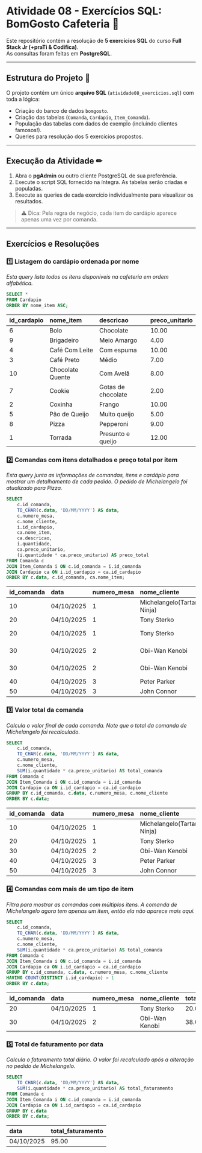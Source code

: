 # Atividade 08 - Exercícios SQL: BomGosto Cafeteria 📘

Este repositório contém a resolução de **5 exercícios SQL** do curso **Full Stack Jr (+praTi & Codifica)**.  
As consultas foram feitas em **PostgreSQL**.

---

## Estrutura do Projeto 📎

O projeto contém um único **arquivo SQL** (`atividade08_exercicios.sql`) com toda a lógica:

- Criação do banco de dados `bomgosto`.
- Criação das tabelas (`Comanda`, `Cardapio`, `Item_Comanda`).
- População das tabelas com dados de exemplo (incluindo clientes famosos!).
- Queries para resolução dos 5 exercícios propostos.


---

## Execução da Atividade ✏

1. Abra o **pgAdmin** ou outro cliente PostgreSQL de sua preferência.  
2. Execute o script SQL fornecido na íntegra. As tabelas serão criadas e populadas.
3. Execute as queries de cada exercício individualmente para visualizar os resultados.

> ⚠️ Dica: Pela regra de negócio, cada item do cardápio aparece apenas uma vez por comanda.

---

## Exercícios e Resoluções

### **1️⃣ Listagem do cardápio ordenada por nome**

*Esta query lista todos os itens disponíveis na cafeteria em ordem alfabética.*

```sql
SELECT * 
FROM Cardapio
ORDER BY nome_item ASC;
```

| id_cardapio | nome_item        | descricao           | preco_unitario |
|:------------|:-----------------|:--------------------|:---------------|
| 6           | Bolo             | Chocolate           | 10.00          |
| 9           | Brigadeiro       | Meio Amargo         | 4.00           |
| 4           | Café Com Leite   | Com espuma          | 10.00          |
| 3           | Café Preto       | Médio               | 7.00           |
| 10          | Chocolate Quente | Com Avelã           | 8.00           |
| 7           | Cookie           | Gotas de chocolate  | 2.00           |
| 2           | Coxinha          | Frango              | 10.00          |
| 5           | Pão de Queijo    | Muito queijo        | 5.00           |
| 8           | Pizza            | Pepperoni           | 9.00           |
| 1           | Torrada          | Presunto e queijo   | 12.00          |

### **2️⃣ Comandas com itens detalhados e preço total por item**

*Esta query junta as informações de comandas, itens e cardápio para mostrar um detalhamento de cada pedido. O pedido de Michelangelo foi atualizado para Pizza.*

```sql
SELECT 
    c.id_comanda,
    TO_CHAR(c.data, 'DD/MM/YYYY') AS data,
    c.numero_mesa,
    c.nome_cliente,
    i.id_cardapio,
    ca.nome_item,
    ca.descricao,
    i.quantidade,
    ca.preco_unitario,
    (i.quantidade * ca.preco_unitario) AS preco_total
FROM Comanda c
JOIN Item_Comanda i ON c.id_comanda = i.id_comanda
JOIN Cardapio ca ON i.id_cardapio = ca.id_cardapio
ORDER BY c.data, c.id_comanda, ca.nome_item;
```

| id_comanda | data       | numero_mesa | nome_cliente                    | id_cardapio | nome_item      | descricao         | quantidade | preco_unitario | preco_total |
|:-----------|:-----------|:------------|:--------------------------------|:------------|:---------------|:------------------|:-----------|:---------------|:------------|
| 10         | 04/10/2025 | 1           | Michelangelo(Tartarugas Ninja)  | 8           | Pizza          | Pepperoni         | 1          | 9.00           | 9.00        |
| 20         | 04/10/2025 | 1           | Tony Sterko                     | 2           | Coxinha        | Frango            | 1          | 10.00          | 10.00       |
| 20         | 04/10/2025 | 1           | Tony Sterko                     | 5           | Pão de Queijo  | Muito queijo      | 2          | 5.00           | 10.00       |
| 30         | 04/10/2025 | 2           | Obi-Wan Kenobi                  | 4           | Café Com Leite | Com espuma        | 3          | 10.00          | 30.00       |
| 30         | 04/10/2025 | 2           | Obi-Wan Kenobi                  | 7           | Cookie         | Gotas de chocolate| 4          | 2.00           | 8.00        |
| 40         | 04/10/2025 | 3           | Peter Parker                    | 6           | Bolo           | Chocolate         | 1          | 10.00          | 10.00       |
| 50         | 04/10/2025 | 3           | John Connor                     | 8           | Pizza          | Pepperoni         | 2          | 9.00           | 18.00       |

### **3️⃣ Valor total da comanda**

*Calcula o valor final de cada comanda. Note que o total da comanda de Michelangelo foi recalculado.*

```sql
SELECT 
    c.id_comanda,
    TO_CHAR(c.data, 'DD/MM/YYYY') AS data,
    c.numero_mesa,
    c.nome_cliente,
    SUM(i.quantidade * ca.preco_unitario) AS total_comanda
FROM Comanda c
JOIN Item_Comanda i ON c.id_comanda = i.id_comanda
JOIN Cardapio ca ON i.id_cardapio = ca.id_cardapio
GROUP BY c.id_comanda, c.data, c.numero_mesa, c.nome_cliente
ORDER BY c.data;
```

| id_comanda | data       | numero_mesa | nome_cliente                    | total_comanda |
|:-----------|:-----------|:------------|:--------------------------------|:--------------|
| 10         | 04/10/2025 | 1           | Michelangelo(Tartarugas Ninja)  | 9.00          |
| 20         | 04/10/2025 | 1           | Tony Sterko                     | 20.00         |
| 30         | 04/10/2025 | 2           | Obi-Wan Kenobi                  | 38.00         |
| 40         | 04/10/2025 | 3           | Peter Parker                    | 10.00         |
| 50         | 04/10/2025 | 3           | John Connor                     | 18.00         |

### **4️⃣ Comandas com mais de um tipo de item**

*Filtra para mostrar as comandas com múltiplos itens. A comanda de Michelangelo agora tem apenas um item, então ela não aparece mais aqui.*

```sql
SELECT 
    c.id_comanda,
    TO_CHAR(c.data, 'DD/MM/YYYY') AS data,
    c.numero_mesa,
    c.nome_cliente,
    SUM(i.quantidade * ca.preco_unitario) AS total_comanda
FROM Comanda c
JOIN Item_Comanda i ON c.id_comanda = i.id_comanda
JOIN Cardapio ca ON i.id_cardapio = ca.id_cardapio
GROUP BY c.id_comanda, c.data, c.numero_mesa, c.nome_cliente
HAVING COUNT(DISTINCT i.id_cardapio) > 1
ORDER BY c.data;
```

| id_comanda | data       | numero_mesa | nome_cliente   | total_comanda |
|:-----------|:-----------|:------------|:---------------|:--------------|
| 20         | 04/10/2025 | 1           | Tony Sterko    | 20.00         |
| 30         | 04/10/2025 | 2           | Obi-Wan Kenobi | 38.00         |

### **5️⃣ Total de faturamento por data**

*Calcula o faturamento total diário. O valor foi recalculado após a alteração no pedido de Michelangelo.*

```sql
SELECT 
    TO_CHAR(c.data, 'DD/MM/YYYY') AS data,
    SUM(i.quantidade * ca.preco_unitario) AS total_faturamento
FROM Comanda c
JOIN Item_Comanda i ON c.id_comanda = i.id_comanda
JOIN Cardapio ca ON i.id_cardapio = ca.id_cardapio
GROUP BY c.data
ORDER BY c.data;
```

| data       | total_faturamento |
|:-----------|:------------------|
| 04/10/2025 | 95.00             |
